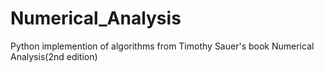 # Numerical_Analysis
Python implemention of algorithms from Timothy Sauer's book Numerical Analysis(2nd edition)
